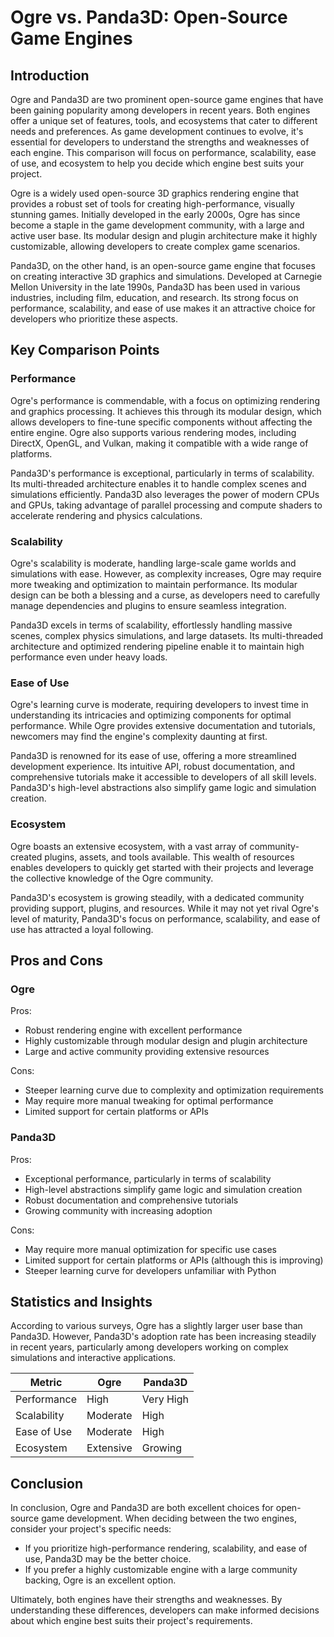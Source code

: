 # Ogre vs. Panda3D: Open-Source Game Engines
## Introduction

Ogre and Panda3D are two prominent open-source game engines that have been gaining popularity among developers in recent years. Both engines offer a unique set of features, tools, and ecosystems that cater to different needs and preferences. As game development continues to evolve, it's essential for developers to understand the strengths and weaknesses of each engine. This comparison will focus on performance, scalability, ease of use, and ecosystem to help you decide which engine best suits your project.

Ogre is a widely used open-source 3D graphics rendering engine that provides a robust set of tools for creating high-performance, visually stunning games. Initially developed in the early 2000s, Ogre has since become a staple in the game development community, with a large and active user base. Its modular design and plugin architecture make it highly customizable, allowing developers to create complex game scenarios.

Panda3D, on the other hand, is an open-source game engine that focuses on creating interactive 3D graphics and simulations. Developed at Carnegie Mellon University in the late 1990s, Panda3D has been used in various industries, including film, education, and research. Its strong focus on performance, scalability, and ease of use makes it an attractive choice for developers who prioritize these aspects.

## Key Comparison Points

### Performance

Ogre's performance is commendable, with a focus on optimizing rendering and graphics processing. It achieves this through its modular design, which allows developers to fine-tune specific components without affecting the entire engine. Ogre also supports various rendering modes, including DirectX, OpenGL, and Vulkan, making it compatible with a wide range of platforms.

Panda3D's performance is exceptional, particularly in terms of scalability. Its multi-threaded architecture enables it to handle complex scenes and simulations efficiently. Panda3D also leverages the power of modern CPUs and GPUs, taking advantage of parallel processing and compute shaders to accelerate rendering and physics calculations.

### Scalability

Ogre's scalability is moderate, handling large-scale game worlds and simulations with ease. However, as complexity increases, Ogre may require more tweaking and optimization to maintain performance. Its modular design can be both a blessing and a curse, as developers need to carefully manage dependencies and plugins to ensure seamless integration.

Panda3D excels in terms of scalability, effortlessly handling massive scenes, complex physics simulations, and large datasets. Its multi-threaded architecture and optimized rendering pipeline enable it to maintain high performance even under heavy loads.

### Ease of Use

Ogre's learning curve is moderate, requiring developers to invest time in understanding its intricacies and optimizing components for optimal performance. While Ogre provides extensive documentation and tutorials, newcomers may find the engine's complexity daunting at first.

Panda3D is renowned for its ease of use, offering a more streamlined development experience. Its intuitive API, robust documentation, and comprehensive tutorials make it accessible to developers of all skill levels. Panda3D's high-level abstractions also simplify game logic and simulation creation.

### Ecosystem

Ogre boasts an extensive ecosystem, with a vast array of community-created plugins, assets, and tools available. This wealth of resources enables developers to quickly get started with their projects and leverage the collective knowledge of the Ogre community.

Panda3D's ecosystem is growing steadily, with a dedicated community providing support, plugins, and resources. While it may not yet rival Ogre's level of maturity, Panda3D's focus on performance, scalability, and ease of use has attracted a loyal following.

## Pros and Cons

### Ogre

Pros:

* Robust rendering engine with excellent performance
* Highly customizable through modular design and plugin architecture
* Large and active community providing extensive resources

Cons:

* Steeper learning curve due to complexity and optimization requirements
* May require more manual tweaking for optimal performance
* Limited support for certain platforms or APIs

### Panda3D

Pros:

* Exceptional performance, particularly in terms of scalability
* High-level abstractions simplify game logic and simulation creation
* Robust documentation and comprehensive tutorials
* Growing community with increasing adoption

Cons:

* May require more manual optimization for specific use cases
* Limited support for certain platforms or APIs (although this is improving)
* Steeper learning curve for developers unfamiliar with Python

## Statistics and Insights

According to various surveys, Ogre has a slightly larger user base than Panda3D. However, Panda3D's adoption rate has been increasing steadily in recent years, particularly among developers working on complex simulations and interactive applications.

| Metric        | Ogre       | Panda3D       |
|---------------|---------------|---------------|
| Performance   | High          | Very High     |
| Scalability   | Moderate      | High          |
| Ease of Use   | Moderate      | High          |
| Ecosystem     | Extensive     | Growing       |

## Conclusion

In conclusion, Ogre and Panda3D are both excellent choices for open-source game development. When deciding between the two engines, consider your project's specific needs:

* If you prioritize high-performance rendering, scalability, and ease of use, Panda3D may be the better choice.
* If you prefer a highly customizable engine with a large community backing, Ogre is an excellent option.

Ultimately, both engines have their strengths and weaknesses. By understanding these differences, developers can make informed decisions about which engine best suits their project's requirements.